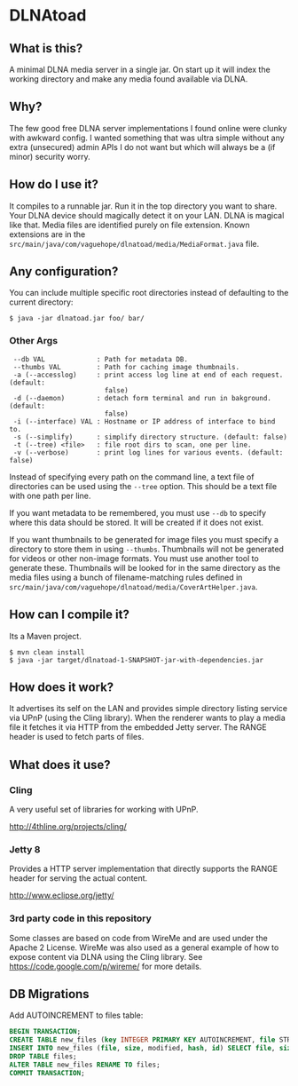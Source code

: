 DLNAtoad
========

What is this?
-------------

A minimal DLNA media server in a single jar.  On start up it will index the
working directory and make any media found available via DLNA.

Why?
----

The few good free DLNA server implementations I found online were clunky with
awkward config.  I wanted something that was ultra simple without any extra
(unsecured) admin APIs I do not want but which will always be a (if minor)
security worry.

How do I use it?
----------------

It compiles to a runnable jar.  Run it in the top directory you want to share.
Your DLNA device should magically detect it on your LAN.  DLNA is magical like
that.  Media files are identified purely on file extension.  Known extensions
are in the `src/main/java/com/vaguehope/dlnatoad/media/MediaFormat.java` file.

Any configuration?
------------------

You can include multiple specific root directories instead of defaulting to the
current directory:

```shell
$ java -jar dlnatoad.jar foo/ bar/
```

### Other Args

```shell
 --db VAL             : Path for metadata DB.
 --thumbs VAL         : Path for caching image thumbnails.
 -a (--accesslog)     : print access log line at end of each request. (default:
                        false)
 -d (--daemon)        : detach form terminal and run in bakground. (default:
                        false)
 -i (--interface) VAL : Hostname or IP address of interface to bind to.
 -s (--simplify)      : simplify directory structure. (default: false)
 -t (--tree) <file>   : file root dirs to scan, one per line.
 -v (--verbose)       : print log lines for various events. (default: false)
```

Instead of specifying every path on the command line, a text file of
directories can be used using the `--tree` option.  This should be a text file
with one path per line.

If you want metadata to be remembered, you must use `--db` to specify where
this data should be stored.  It will be created if it does not exist.

If you want thumbnails to be generated for image files you must specify a
directory to store them in using `--thumbs`.  Thumbnails will not be generated
for videos or other non-image formats.  You must use another tool to generate
these.  Thumbnails will be looked for in the same directory as the media files
using a bunch of filename-matching rules defined in
`src/main/java/com/vaguehope/dlnatoad/media/CoverArtHelper.java`.

How can I compile it?
---------------------

Its a Maven project.

```shell
$ mvn clean install
$ java -jar target/dlnatoad-1-SNAPSHOT-jar-with-dependencies.jar
```

How does it work?
-----------------

It advertises its self on the LAN and provides simple directory listing service
via UPnP (using the Cling library).  When the renderer wants to play a media
file it fetches it via HTTP from the embedded Jetty server.  The RANGE header is
used to fetch parts of files.

What does it use?
-----------------

### Cling

A very useful set of libraries for working with UPnP.

http://4thline.org/projects/cling/

### Jetty 8

Provides a HTTP server implementation that directly supports the RANGE header
for serving the actual content.

http://www.eclipse.org/jetty/

### 3rd party code in this repository

Some classes are based on code from WireMe and are used under the Apache 2
License.  WireMe was also used as a general example of how to expose content via
DLNA using the Cling library.  See https://code.google.com/p/wireme/ for more
details.

DB Migrations
-------------

Add AUTOINCREMENT to files table:

```sql
BEGIN TRANSACTION;
CREATE TABLE new_files (key INTEGER PRIMARY KEY AUTOINCREMENT, file STRING NOT NULL, size INT NOT NULL, modified INT NOT NULL, hash STRING NOT NULL, id STRING NOT NULL, UNIQUE(file));
INSERT INTO new_files (file, size, modified, hash, id) SELECT file, size, modified, hash, id FROM files;
DROP TABLE files;
ALTER TABLE new_files RENAME TO files;
COMMIT TRANSACTION;
```
